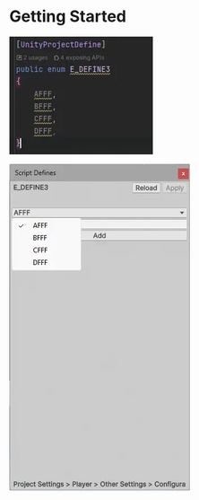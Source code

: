 # Getting Started

![](../images/define_editor/attribute.webp)

![](../images/define_editor/define-editor.webp)